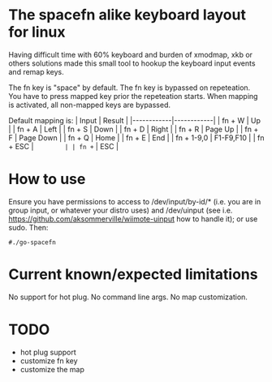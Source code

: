 # The spacefn  alike keyboard layout for linux

Having difficult time with 60% keyboard and burden of xmodmap, xkb or others solutions
made this small tool to hookup the keyboard input events and remap keys.

The fn key is "space" by default. 
The fn key is bypassed on repeteation.
You have to press mapped key prior the repeteation starts.
When mapping is activated, all non-mapped keys are bypassed.

Default mapping is:
| Input      |  Result    |
|------------|------------|
| fn + W     |  Up        |
| fn + A     |  Left      |
| fn + S     |  Down      |
| fn + D     |  Right     |
| fn + R     |  Page Up   |
| fn + F     |  Page Down | 
| fn + Q     |  Home      |
| fn + E     |  End       |
| fn + 1-9,0 |  F1-F9,F10 |
| fn + ESC   |  `         |
| fn + `     |  ESC       |

# How to use

Ensure you have permissions to access to /dev/input/by-id/* (i.e. you are in group input, or whatever your distro uses) and /dev/uinput (see i.e. https://github.com/aksommerville/wiimote-uinput how to handle it); or use sudo. Then:

```#./go-spacefn```

# Current known/expected limitations

No support for hot plug.
No command line args.
No map customization.

# TODO
- hot plug support
- customize fn key
- customize the map
